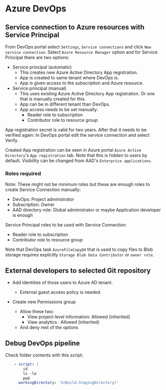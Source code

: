 # Azure DevOps

## Service connection to Azure resources with Service Principal

From DevOps portal select `Settings`, `Service connections` and click `New service connection`. Select `Azure Resource Manager` option and for Service Principal there are two options:

- Service principal (automatic)
    - This creates new Azure Active Directory App registration.
    - App is created to same tenant where DevOps is.
    - App is given access to the subscription and Azure resource.
- Service principal (manual)
    - This uses existing Azure Active Directory App registration. Or one that is manually created for this.
    - App can be in different tenant than DevOps.
    - App access needs to be set manually: 
        - Reader role to subscription
        - Contributor role to resource group

App registration secret is valid for two years. After that it needs to be verified again: In DevOps portal edit the service connection and select Verify.

Created App registration can be seen in Azure portal `Azure Active Directory`'s `App registration` tab. Note that this is hidden to users by default. Visibility can be changed from AAD's `Enterprice applications`.

### Roles required

Note: These might not be minimum roles but these are enough roles to create Service Connection manually:

- DevOps: Project administrator
- Subscription: Owner
- AAD directory role: Global administrator or maybe Application developer is enough

Service Principal roles to be used with Service Connection:

- Reader role to subscription
- Contributor role to resource group

Note that DevOps task `AzureFileCopy@4` that is used to copy files to Blob storage requires explicitly `Storage Blob Data Contributor` or `owner role`.

## External developers to selected Git repository

- Add identities of those users to Azure AD tenant.
    - External guest access policy is needed.

- Create new Permissions group
    - Allow these two:
        - View project-level information: Allowed (inherited)
        - View analytics : Allowed (inherited)
    - And deny rest of the options


## Debug DevOps pipeline

Check folder contents with this script:

```yml
    - script: |
        id
        ls -la
        pwd
      workingDirectory: '$(Build.StagingDirectory)'
```
